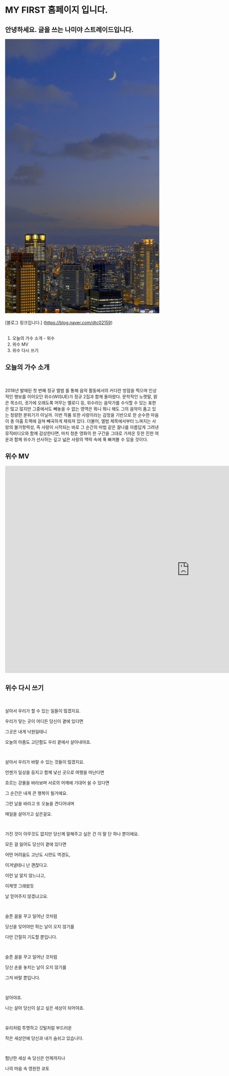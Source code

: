 # MY FIRST 홈페이지 입니다.
## 안녕하세요. 글을 쓰는 나미야 스트레이드입니다.
<img src="CAT.jfif"/> <br> <br>
[블로그 링크입니다.] (https://blog.naver.com/dtc02159)<br><br>


1. 오늘의 가수 소개 - 위수
2. 위수 MV
3. 위수 다시 쓰기

## 오늘의 가수 소개
<br><br>
2018년 발매된 첫 번째 정규 앨범 를 통해 음악 활동에서의 커다란 방점을 찍으며 인상적인 행보를 이어오던 위수(WISUE)가 정규 2집과 함께 돌아왔다. 문학적인 노랫말, 맑은 목소리, 귓가에 오래도록 머무는 멜로디 등, 위수라는 음악가를 수식할 수 있는 표현은 많고 많지만 그중에서도 빼놓을 수 없는 영역은 뭐니 뭐니 해도 그의 음악이 품고 있는 청량한 분위기가 아닐까. 이번 작품 또한 사랑이라는 감정을 기반으로 한 순수한 마음이 총 아홉 트랙에 걸쳐 빼곡하게 채워져 있다. 더불어, 앨범 제목에서부터 느껴지는 사랑의 불가항력성, 즉 사랑이 시작되는 바로 그 순간의 마법 같은 찰나를 아름답게 그려낸 뮤직비디오와 함께 감상한다면, 마치 청춘 영화의 한 구간을 그대로 가져온 듯한 진한 여운과 함께 위수가 선사하는 깊고 넓은 사랑의 맥락 속에 푹 빠져볼 수 있을 것이다.
<br>

## 위수 MV

<iframe width="1204" height="677" src="https://www.youtube.com/embed/Qfcu3Y4ixjI?list=RDQfcu3Y4ixjI" title="[MV] 위수 (WISUE) - 하필이면 사랑이 왜 거기에 있었을까? / Official Music Video" frameborder="0" allow="accelerometer; autoplay; clipboard-write; encrypted-media; gyroscope; picture-in-picture; web-share" referrerpolicy="strict-origin-when-cross-origin" allowfullscreen></iframe>

## 위수 다시 쓰기
<br><br>
살아서 우리가 할 수 있는 일들이 많겠지요.

우리가 닿는 곳이 어디든 당신이 곁에 있다면 

그곳은 내게 낙원일테니

오늘의 아픔도 고단함도 우리 곁에서 살아내야죠.

​

살아서 우리가 바랄 수 있는 것들이 많겠지요.

언젠가 일상을 등지고 함께 낯선 곳으로 여행을 떠난다면

흐르는 강물을 바라보며 서로의 어깨에 기대어 쉴 수 있다면

그 순간은 내게 큰 행복이 될거에요.

그런 날을 바라고 또 오늘을 견디어내며 

매일을 살아가고 싶은걸요. 

​

가진 것이 아무것도 없지만 당신께 말해주고 싶은 건 이 말 단 하나 뿐이에요.

모든 걸 잃어도 당신이 곁에 있다면 

어떤 어려움도 고난도 시련도 역경도,

이겨낼테니 난 괜찮다고.

이런 날 알지 않느냐고,

이제껏 그래왔듯

날 믿어주지 않겠냐고요.

​

슬픈 꿈을 꾸고 일어난 것처럼 

당신을 잊어야만 하는 날이 오지 않기를

다만 간절히 기도할 뿐입니다.

​

슬픈 꿈을 꾸고 일어난 것처럼

당신 손을 놓치는 날이 오지 않기를

그저 바랄 뿐입니다.

​

살아야죠.

나는 살아 당신이 살고 싶은 세상이 되어야죠.

​

유리처럼 투명하고 깃털처럼 부드러운 

작은 세상안에 당신과 내가 숨쉬고 있습니다.

​

험난한 세상 속 당신은 언제까지나

나의 마음 속 영원한 쿄토 

​

